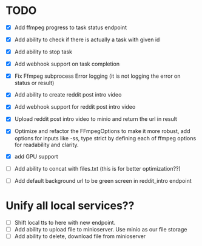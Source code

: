 # TODO
- [x] Add ffmpeg progress to task status endpoint
- [x] Add ability to check if there is actually a task with given id
- [x] Add ability to stop task
- [x] Add webhook support on task completion
- [x] Fix Ffmpeg subprocess Error logging (it is not logging the error on status or result)
- [x] Add ability to create reddit post intro video
- [x] Add webhook support for reddit post intro video
- [x] Upload reddit post intro video to minio and return the url in result 
- [x] Optimize and refactor the FFmpegOptions to make it more robust, add options for inputs like -ss, type strict by defining each of ffmpeg options for readability and clarity.
- [x] add GPU support
- [ ] Add ability to concat with files.txt (this is for better optimization??)
- [ ] Add default background url to be green screen in reddit_intro endpoint


# Unify all local services??
- [ ] Shift local tts to here with new endpoint.
- [ ] Add ability to upload file to minioserver. Use minio as our file storage
- [ ] Add ability to delete, download file from minioserver
